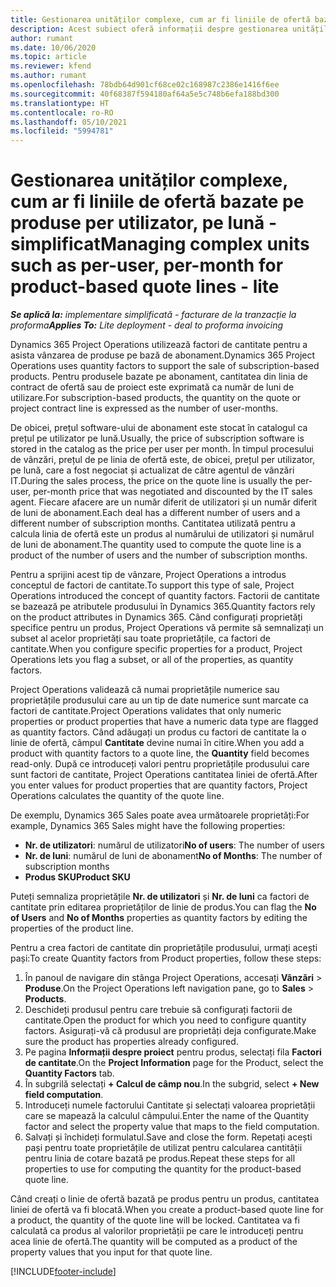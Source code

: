 ```yaml
---
title: Gestionarea unităților complexe, cum ar fi liniile de ofertă bazate pe produse per utilizator, pe lună - simplificat
description: Acest subiect oferă informații despre gestionarea unităților complexe pentru linii de ofertă bazate pe produs.
author: rumant
ms.date: 10/06/2020
ms.topic: article
ms.reviewer: kfend
ms.author: rumant
ms.openlocfilehash: 78bdb64d901cf68ce02c168987c2386e1416f6ee
ms.sourcegitcommit: 40f68387f594180af64a5e5c748b6efa188bd300
ms.translationtype: HT
ms.contentlocale: ro-RO
ms.lasthandoff: 05/10/2021
ms.locfileid: "5994781"
---
```

# <a name="managing-complex-units-such-as-per-user-per-month-for-product-based-quote-lines---lite"></a><span data-ttu-id="df937-103">Gestionarea unităților complexe, cum ar fi liniile de ofertă bazate pe produse per utilizator, pe lună - simplificat</span><span class="sxs-lookup"><span data-stu-id="df937-103">Managing complex units such as per-user, per-month for product-based quote lines - lite</span></span>

<span data-ttu-id="df937-104">_**Se aplică la:** implementare simplificată - facturare de la tranzacție la proforma_</span><span class="sxs-lookup"><span data-stu-id="df937-104">_**Applies To:** Lite deployment - deal to proforma invoicing_</span></span>

<span data-ttu-id="df937-105">Dynamics 365 Project Operations utilizează factori de cantitate pentru a asista vânzarea de produse pe bază de abonament.</span><span class="sxs-lookup"><span data-stu-id="df937-105">Dynamics 365 Project Operations uses quantity factors to support the sale of subscription-based products.</span></span> <span data-ttu-id="df937-106">Pentru produsele bazate pe abonament, cantitatea din linia de contract de ofertă sau de proiect este exprimată ca număr de luni de utilizare.</span><span class="sxs-lookup"><span data-stu-id="df937-106">For subscription-based products, the quantity on the quote or project contract line is expressed as the number of user-months.</span></span>

<span data-ttu-id="df937-107">De obicei, prețul software-ului de abonament este stocat în catalogul ca prețul pe utilizator pe lună.</span><span class="sxs-lookup"><span data-stu-id="df937-107">Usually, the price of subscription software is stored in the catalog as the price per user per month.</span></span> <span data-ttu-id="df937-108">În timpul procesului de vânzări, prețul de pe linia de ofertă este, de obicei, prețul per utilizator, pe lună, care a fost negociat și actualizat de către agentul de vânzări IT.</span><span class="sxs-lookup"><span data-stu-id="df937-108">During the sales process, the price on the quote line is usually the per-user, per-month price that was negotiated and discounted by the IT sales agent.</span></span> <span data-ttu-id="df937-109">Fiecare afacere are un număr diferit de utilizatori și un număr diferit de luni de abonament.</span><span class="sxs-lookup"><span data-stu-id="df937-109">Each deal has a different number of users and a different number of subscription months.</span></span> <span data-ttu-id="df937-110">Cantitatea utilizată pentru a calcula linia de ofertă este un produs al numărului de utilizatori și numărul de luni de abonament.</span><span class="sxs-lookup"><span data-stu-id="df937-110">The quantity used to compute the quote line is a product of the number of users and the number of subscription months.</span></span>

<span data-ttu-id="df937-111">Pentru a sprijini acest tip de vânzare, Project Operations a introdus conceptul de factori de cantitate.</span><span class="sxs-lookup"><span data-stu-id="df937-111">To support this type of sale, Project Operations introduced the concept of quantity factors.</span></span> <span data-ttu-id="df937-112">Factorii de cantitate se bazează pe atributele produsului în Dynamics 365.</span><span class="sxs-lookup"><span data-stu-id="df937-112">Quantity factors rely on the product attributes in Dynamics 365.</span></span> <span data-ttu-id="df937-113">Când configurați proprietăți specifice pentru un produs, Project Operations vă permite să semnalizați un subset al acelor proprietăți sau toate proprietățile, ca factori de cantitate.</span><span class="sxs-lookup"><span data-stu-id="df937-113">When you configure specific properties for a product, Project Operations lets you flag a subset, or all of the properties, as quantity factors.</span></span>

<span data-ttu-id="df937-114">Project Operations validează că numai proprietățile numerice sau proprietățile produsului care au un tip de date numerice sunt marcate ca factori de cantitate.</span><span class="sxs-lookup"><span data-stu-id="df937-114">Project Operations validates that only numeric properties or product properties that have a numeric data type are flagged as quantity factors.</span></span> <span data-ttu-id="df937-115">Când adăugați un produs cu factori de cantitate la o linie de ofertă, câmpul **Cantitate** devine numai în citire.</span><span class="sxs-lookup"><span data-stu-id="df937-115">When you add a product with quantity factors to a quote line, the **Quantity** field becomes read-only.</span></span> <span data-ttu-id="df937-116">După ce introduceți valori pentru proprietățile produsului care sunt factori de cantitate, Project Operations cantitatea liniei de ofertă.</span><span class="sxs-lookup"><span data-stu-id="df937-116">After you enter values for product properties that are quantity factors, Project Operations calculates the quantity of the quote line.</span></span>

<span data-ttu-id="df937-117">De exemplu, Dynamics 365 Sales poate avea următoarele proprietăți:</span><span class="sxs-lookup"><span data-stu-id="df937-117">For example, Dynamics 365 Sales might have the following properties:</span></span>

- <span data-ttu-id="df937-118">**Nr. de utilizatori**: numărul de utilizatori</span><span class="sxs-lookup"><span data-stu-id="df937-118">**No of users**: The number of users</span></span>
- <span data-ttu-id="df937-119">**Nr. de luni**: numărul de luni de abonament</span><span class="sxs-lookup"><span data-stu-id="df937-119">**No of Months**: The number of subscription months</span></span>
- <span data-ttu-id="df937-120">**Produs SKU**</span><span class="sxs-lookup"><span data-stu-id="df937-120">**Product SKU**</span></span>

<span data-ttu-id="df937-121">Puteți semnaliza proprietățile **Nr. de utilizatori** și **Nr. de luni** ca factori de cantitate prin editarea proprietăților de linie de produs.</span><span class="sxs-lookup"><span data-stu-id="df937-121">You can flag the **No of Users** and **No of Months** properties as quantity factors by editing the properties of the product line.</span></span>

<span data-ttu-id="df937-122">Pentru a crea factori de cantitate din proprietățile produsului, urmați acești pași:</span><span class="sxs-lookup"><span data-stu-id="df937-122">To create Quantity factors from Product properties, follow these steps:</span></span>

1. <span data-ttu-id="df937-123">În panoul de navigare din stânga Project Operations, accesați **Vânzări** > **Produse**.</span><span class="sxs-lookup"><span data-stu-id="df937-123">On the Project Operations left navigation pane, go to **Sales** > **Products**.</span></span>
2. <span data-ttu-id="df937-124">Deschideți produsul pentru care trebuie să configurați factorii de cantitate.</span><span class="sxs-lookup"><span data-stu-id="df937-124">Open the product for which you need to configure quantity factors.</span></span> <span data-ttu-id="df937-125">Asigurați-vă că produsul are proprietăți deja configurate.</span><span class="sxs-lookup"><span data-stu-id="df937-125">Make sure the product has properties already configured.</span></span>
3. <span data-ttu-id="df937-126">Pe pagina **Informații despre proiect** pentru produs, selectați fila **Factori de cantitate**.</span><span class="sxs-lookup"><span data-stu-id="df937-126">On the **Project Information** page for the Product, select the **Quantity Factors** tab.</span></span>
4. <span data-ttu-id="df937-127">În subgrilă selectați **+ Calcul de câmp nou**.</span><span class="sxs-lookup"><span data-stu-id="df937-127">In the subgrid, select **+ New field computation**.</span></span>
5. <span data-ttu-id="df937-128">Introduceți numele factorului Cantitate și selectați valoarea proprietății care se mapează la calculul câmpului.</span><span class="sxs-lookup"><span data-stu-id="df937-128">Enter the name of the Quantity factor and select the property value that maps to the field computation.</span></span>
6. <span data-ttu-id="df937-129">Salvați și închideți formulatul.</span><span class="sxs-lookup"><span data-stu-id="df937-129">Save and close the form.</span></span> <span data-ttu-id="df937-130">Repetați acești pași pentru toate proprietățile de utilizat pentru calcularea cantității pentru linia de cotare bazată pe produs.</span><span class="sxs-lookup"><span data-stu-id="df937-130">Repeat these steps for all properties to use for computing the quantity for the product-based quote line.</span></span>

<span data-ttu-id="df937-131">Când creați o linie de ofertă bazată pe produs pentru un produs, cantitatea liniei de ofertă va fi blocată.</span><span class="sxs-lookup"><span data-stu-id="df937-131">When you create a product-based quote line for a product, the quantity of the quote line will be locked.</span></span> <span data-ttu-id="df937-132">Cantitatea va fi calculată ca produs al valorilor proprietății pe care le introduceți pentru acea linie de ofertă.</span><span class="sxs-lookup"><span data-stu-id="df937-132">The quantity will be computed as a product of the property values that you input for that quote line.</span></span>


[!INCLUDE[footer-include](../../includes/footer-banner.md)]